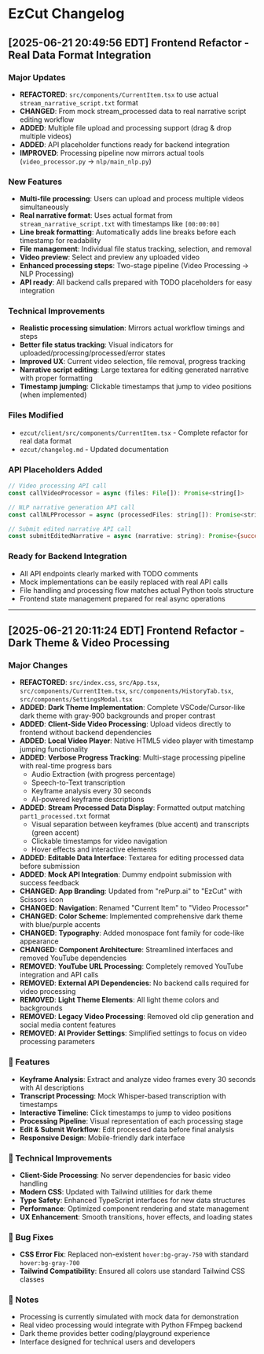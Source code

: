 # EzCut Changelog

## [2025-06-21 20:49:56 EDT] Frontend Refactor - Real Data Format Integration

### Major Updates
- **REFACTORED**: `src/components/CurrentItem.tsx` to use actual `stream_narrative_script.txt` format
- **CHANGED**: From mock stream_processed data to real narrative script editing workflow
- **ADDED**: Multiple file upload and processing support (drag & drop multiple videos)
- **ADDED**: API placeholder functions ready for backend integration
- **IMPROVED**: Processing pipeline now mirrors actual tools (`video_processor.py` → `nlp/main_nlp.py`)

### New Features
- **Multi-file processing**: Users can upload and process multiple videos simultaneously
- **Real narrative format**: Uses actual format from `stream_narrative_script.txt` with timestamps like `[00:00:00]`
- **Line break formatting**: Automatically adds line breaks before each timestamp for readability
- **File management**: Individual file status tracking, selection, and removal
- **Video preview**: Select and preview any uploaded video
- **Enhanced processing steps**: Two-stage pipeline (Video Processing → NLP Processing)
- **API ready**: All backend calls prepared with TODO placeholders for easy integration

### Technical Improvements
- **Realistic processing simulation**: Mirrors actual workflow timings and steps
- **Better file status tracking**: Visual indicators for uploaded/processing/processed/error states
- **Improved UX**: Current video selection, file removal, progress tracking
- **Narrative script editing**: Large textarea for editing generated narrative with proper formatting
- **Timestamp jumping**: Clickable timestamps that jump to video positions (when implemented)

### Files Modified
- `ezcut/client/src/components/CurrentItem.tsx` - Complete refactor for real data format
- `ezcut/changelog.md` - Updated documentation

### API Placeholders Added
```javascript
// Video processing API call
const callVideoProcessor = async (files: File[]): Promise<string[]>

// NLP narrative generation API call  
const callNLPProcessor = async (processedFiles: string[]): Promise<string>

// Submit edited narrative API call
const submitEditedNarrative = async (narrative: string): Promise<{success: boolean; message: string}>
```

### Ready for Backend Integration
- All API endpoints clearly marked with TODO comments
- Mock implementations can be easily replaced with real API calls
- File handling and processing flow matches actual Python tools structure
- Frontend state management prepared for real async operations

---

## [2025-06-21 20:11:24 EDT] Frontend Refactor - Dark Theme & Video Processing

### Major Changes
- **REFACTORED**: `src/index.css`, `src/App.tsx`, `src/components/CurrentItem.tsx`, `src/components/HistoryTab.tsx`, `src/components/SettingsModal.tsx`
- **ADDED**: **Dark Theme Implementation**: Complete VSCode/Cursor-like dark theme with gray-900 backgrounds and proper contrast
- **ADDED**: **Client-Side Video Processing**: Upload videos directly to frontend without backend dependencies
- **ADDED**: **Local Video Player**: Native HTML5 video player with timestamp jumping functionality
- **ADDED**: **Verbose Progress Tracking**: Multi-stage processing pipeline with real-time progress bars
  - Audio Extraction (with progress percentage)
  - Speech-to-Text transcription
  - Keyframe analysis every 30 seconds
  - AI-powered keyframe descriptions
- **ADDED**: **Stream Processed Data Display**: Formatted output matching `part1_processed.txt` format
  - Visual separation between keyframes (blue accent) and transcripts (green accent)
  - Clickable timestamps for video navigation
  - Hover effects and interactive elements
- **ADDED**: **Editable Data Interface**: Textarea for editing processed data before submission
- **ADDED**: **Mock API Integration**: Dummy endpoint submission with success feedback
- **CHANGED**: **App Branding**: Updated from "rePurp.ai" to "EzCut" with Scissors icon
- **CHANGED**: **Navigation**: Renamed "Current Item" to "Video Processor"
- **CHANGED**: **Color Scheme**: Implemented comprehensive dark theme with blue/purple accents
- **CHANGED**: **Typography**: Added monospace font family for code-like appearance
- **CHANGED**: **Component Architecture**: Streamlined interfaces and removed YouTube dependencies
- **REMOVED**: **YouTube URL Processing**: Completely removed YouTube integration and API calls
- **REMOVED**: **External API Dependencies**: No backend calls required for video processing
- **REMOVED**: **Light Theme Elements**: All light theme colors and backgrounds
- **REMOVED**: **Legacy Video Processing**: Removed old clip generation and social media content features
- **REMOVED**: **AI Provider Settings**: Simplified settings to focus on video processing parameters

### 🎯 Features
- **Keyframe Analysis**: Extract and analyze video frames every 30 seconds with AI descriptions
- **Transcript Processing**: Mock Whisper-based transcription with timestamps
- **Interactive Timeline**: Click timestamps to jump to video positions
- **Processing Pipeline**: Visual representation of each processing stage
- **Edit & Submit Workflow**: Edit processed data before final analysis
- **Responsive Design**: Mobile-friendly dark interface

### 🔧 Technical Improvements
- **Client-Side Processing**: No server dependencies for basic video handling
- **Modern CSS**: Updated with Tailwind utilities for dark theme
- **Type Safety**: Enhanced TypeScript interfaces for new data structures
- **Performance**: Optimized component rendering and state management
- **UX Enhancement**: Smooth transitions, hover effects, and loading states

### 🔧 Bug Fixes
- **CSS Error Fix**: Replaced non-existent `hover:bg-gray-750` with standard `hover:bg-gray-700`
- **Tailwind Compatibility**: Ensured all colors use standard Tailwind CSS classes

### 📝 Notes
- Processing is currently simulated with mock data for demonstration
- Real video processing would integrate with Python FFmpeg backend
- Dark theme provides better coding/playground experience
- Interface designed for technical users and developers 